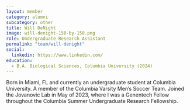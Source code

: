```yaml
---
layout: member
category: alumni
subcategory: other
title: Will DeNight
image: will-denight-150-by-150.png
role: Undergraduate Research Assistant
permalink: "team/will-denight"
social:
  linkedin: https://www.linkedin.com/
education:
  - B.A. Biological Sciences, Columbia University (2024)
---
```


Born in Miami, FL and currently an undergraduate student at Columbia University. A member of the Columbia Varsity Men’s Soccer Team. Joined the Jovanovic Lab in May of 2023, where I was a Genentech Fellow throughout the Columbia Summer Undergraduate Research Fellowship. 
